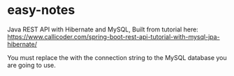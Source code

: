 # easy-notes
Java REST API with Hibernate and MySQL, Built from tutorial here: https://www.callicoder.com/spring-boot-rest-api-tutorial-with-mysql-jpa-hibernate/

You must replace the <REPLACE-WITH-DATABASE-STRING> with the connection string to the MySQL database you are going to use.
